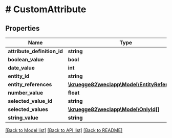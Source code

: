 # # CustomAttribute

## Properties

Name | Type | Description | Notes
------------ | ------------- | ------------- | -------------
**attribute_definition_id** | **string** |  | [optional]
**boolean_value** | **bool** |  | [optional]
**date_value** | **int** |  | [optional]
**entity_id** | **string** |  | [optional]
**entity_references** | [**\kruegge82\weclapp\Model\EntityReference[]**](EntityReference.md) |  | [optional]
**number_value** | **float** |  | [optional]
**selected_value_id** | **string** |  | [optional]
**selected_values** | [**\kruegge82\weclapp\Model\OnlyId[]**](OnlyId.md) |  | [optional]
**string_value** | **string** |  | [optional]

[[Back to Model list]](../../README.md#models) [[Back to API list]](../../README.md#endpoints) [[Back to README]](../../README.md)
